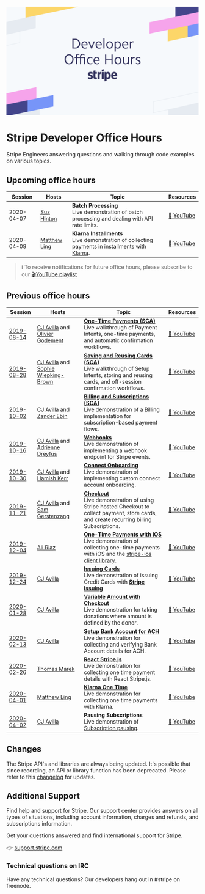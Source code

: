 ![Developer Office Hours](./assets/developer-office-hours.png)
# Stripe Developer Office Hours
Stripe Engineers answering questions and walking through code examples on various topics.


## Upcoming office hours

Session | Hosts | Topic | Resources
---------|----------|---------|--------
2020-04-07 | [Suz Hinton](https://www.linkedin.com/in/susanmhinton/) | **Batch Processing**<br />Live demonstration of batch processing and dealing with API rate limits. | [🎦 YouTube]()
2020-04-09 | [Matthew Ling](https://www.linkedin.com/in/matthew-ling-53427711/) | **Klarna Installments**<br />Live demonstration of collecting payments in installments with [Klarna](https://stripe.com/docs/sources/klarna). | [🎦 YouTube]()

> ℹ To receive notifications for future office hours, please subscribe to our [🎬YouTube playlist](https://www.youtube.com/playlist?list=PLy1nL-pvL2M6IYfRCmhOPcyC70zJqFoCs)


## Previous office hours

Session | Hosts | Topic | Resources
---------|----------|---------|--------
 [2019-08-14](./2019-08-14-auto-confirm) | [CJ Avilla](https://www.linkedin.com/in/cjavilla/) and [Olivier Godement](https://www.linkedin.com/in/oliviergodement/) | [**One-Time Payments (SCA)**](./2019-08-14-auto-confirm)<br />Live walkthrough of Payment Intents, one-time payments, and automatic confirmation workflows. | [🎦 YouTube](https://www.youtube.com/watch?v=ltv44zkpgo0&list=PLy1nL-pvL2M6IYfRCmhOPcyC70zJqFoCs)
 [2019-08-28](./2019-08-28-save-and-reuse-cards) | [CJ Avilla](https://www.linkedin.com/in/cjavilla/) and [Sophie Wiepking-Brown](https://www.linkedin.com/in/sophiewb/) | [**Saving and Reusing Cards (SCA)**](./2019-08-28-save-and-reuse-cards) <br />Live walkthrough of Setup Intents, storing and reusing cards, and off-session confirmation workflows. | [🎦 YouTube](https://www.youtube.com/watch?v=95qSebQrm5E&list=PLy1nL-pvL2M6IYfRCmhOPcyC70zJqFoCs&index=3&t=0s)
 [2019-10-02](./2019-10-02-billing) | [CJ Avilla](https://www.linkedin.com/in/cjavilla/) and [Zander Ebin](https://www.linkedin.com/in/zander-ebin-8212aab/) | [**Billing and Subscriptions (SCA)**](./2019-10-02-billing)<br />Live demonstration of a Billing implementation for subscription-based payment flows. | [🎦 YouTube](https://www.youtube.com/watch?v=GOp-Pt82Bes&list=PLy1nL-pvL2M6IYfRCmhOPcyC70zJqFoCs)
 [2019-10-16](./2019-10-16-webhooks) | [CJ Avilla](https://www.linkedin.com/in/cjavilla/) and [Adrienne Dreyfus](https://www.linkedin.com/in/adreyfus) | [**Webhooks**](./2019-10-16-webhooks)<br />Live demonstration of implementing a webhook endpoint for Stripe events. | [🎦 YouTube](https://www.youtube.com/watch?v=oYSLhriIZaA&list=PLy1nL-pvL2M6IYfRCmhOPcyC70zJqFoCs&index=2&t=0s)
 [2019-10-30](./2019-10-30-connect-onboarding) | [CJ Avilla](https://www.linkedin.com/in/cjavilla/) and [Hamish Kerr](https://www.linkedin.com/in/hamish-kerr-04270373/) | [**Connect Onboarding**](./2019-10-30-connect-onboarding)<br />Live demonstration of implementing custom connect account onboarding. | [🎦 YouTube](https://www.youtube.com/watch?v=RYiscsdICrs&list=PLy1nL-pvL2M6IYfRCmhOPcyC70zJqFoCs&index=2&t=0s)
 [2019-11-21](./2019-11-21-checkout) | [CJ Avilla](https://www.linkedin.com/in/cjavilla/) and [Sam Gerstenzang](https://www.linkedin.com/in/samgerstenzang/) | [**Checkout**](./2019-11-21-checkout)<br />Live demonstration of using Stripe hosted Checkout to collect payment, store cards, and create recurring billing Subscriptions. | [🎦 YouTube](https://www.youtube.com/watch?v=VQ5jccnZ2Ow&list=PLy1nL-pvL2M6IYfRCmhOPcyC70zJqFoCs&index=2&t=0s)
 [2019-12-04](./2019-12-04-ios) | [Ali Riaz](https://www.linkedin.com/in/syedaliriaz/) | [**One-Time Payments with iOS**](./2019-12-04)<br />Live demonstration of collecting one-time payments with iOS and the [stripe-ios client library](https://github.com/stripe/stripe-ios). | [🎦 YouTube](https://www.youtube.com/watch?v=s5Ml41bZidw&list=PLy1nL-pvL2M6IYfRCmhOPcyC70zJqFoCs&index=4&t=41s)
 [2019-12-24](./2019-12-24-issuing) | [CJ Avilla](https://www.linkedin.com/in/cjavilla/) | [**Issuing Cards**](./2019-12-24-issuing)<br />Live demonstration of issuing Credit Cards with [**Stripe Issuing**](https://stripe.com/issuing) | [🎦 YouTube](https://www.youtube.com/watch?v=knBWhYMqLds)
 [2020-01-28](./2020-01-28-variable-checkout) | [CJ Avilla](https://www.linkedin.com/in/cjavilla/) | [**Variable Amount with Checkout**](./2020-01-28-variable-checkout)<br />Live demonstration for taking donations where amount is defined by the donor. | [🎦 YouTube](https://www.youtube.com/watch?v=X2SmLzQ5kfY)
 [2020-02-13](./2020-02-13-ach) | [CJ Avilla](https://www.linkedin.com/in/cjavilla/) | [**Setup Bank Account for ACH**](./2020-02-13-ach)<br />Live demonstration for collecting and verifying Bank Account details for ACH. | [🎦 YouTube](https://www.youtube.com/watch?v=_1EX-DrikoA&list=PLy1nL-pvL2M6IYfRCmhOPcyC70zJqFoCs&index=3&t=0s)
 [2020-02-26](https://github.com/tmarek-stripe/demo-react-stripe-js) | [Thomas Marek](https://www.linkedin.com/in/thomas-marek/) | [**React Stripe.js**](https://github.com/tmarek-stripe/demo-react-stripe-js)<br />Live demonstration for collecting one time payment details with React Stripe.js. | [🎦 YouTube](https://www.youtube.com/watch?v=w1oLdAPyuok&list=PLy1nL-pvL2M6IYfRCmhOPcyC70zJqFoCs&index=4&t=0s)
 [2020-04-01](./2020-04-01-klarna) | [Matthew Ling](https://www.linkedin.com/in/matthew-ling-53427711/) | [**Klarna One Time**](./2020-04-01-klarna)<br />Live demonstration for collecting one time payments with Klarna. | [🎦 YouTube](https://www.youtube.com/watch?v=FXKYq0vw71k)
 [2020-04-02](./2020-04-02-pausing-subscriptions) | [CJ Avilla](https://www.linkedin.com/in/cjavilla/) | **Pausing Subscriptions**<br />Live demonstration of [Subscription pausing](https://stripe.com/docs/billing/subscriptions/pausing). | [🎦 YouTube](https://www.youtube.com/watch?v=177SsXpvy3I)

## Changes

The Stripe API's and libraries are always being updated. It's possible that since recording, an API or library function has been deprecated. Please refer to this [changelog](https://stripe.com/blog/changelog) for updates.


## Additional Support
Find help and support for Stripe. Our support center provides answers on all types of situations, including account information, charges and refunds, and subscriptions information.

Get your questions answered and find international support for Stripe.

👉 [support.stripe.com](https://support.stripe.com)

### Technical questions on IRC
Have any technical questions? Our developers hang out in #stripe on freenode.
